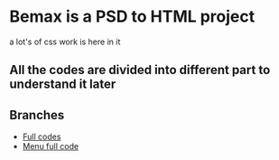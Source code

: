 
# Bemax is a PSD to HTML project

a lot's of css work is here in it



## All the codes are divided into different part to understand it later
## Branches
 - [Full codes](https://github.com/chaudhuree/hc-bemax)
 - [Menu full code](https://github.com/chaudhuree/hc-bemax/tree/menuPartFull)
